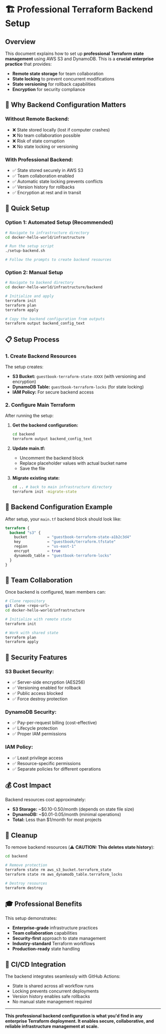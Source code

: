 # 🏗️ Professional Terraform Backend Setup

## Overview

This document explains how to set up **professional Terraform state management** using AWS S3 and DynamoDB. This is a **crucial enterprise practice** that provides:

- **Remote state storage** for team collaboration
- **State locking** to prevent concurrent modifications
- **State versioning** for rollback capabilities
- **Encryption** for security compliance

## 🎯 Why Backend Configuration Matters

### **Without Remote Backend:**
- ❌ State stored locally (lost if computer crashes)
- ❌ No team collaboration possible
- ❌ Risk of state corruption
- ❌ No state locking or versioning

### **With Professional Backend:**
- ✅ State stored securely in AWS S3
- ✅ Team collaboration enabled
- ✅ Automatic state locking prevents conflicts
- ✅ Version history for rollbacks
- ✅ Encryption at rest and in transit

## 🚀 Quick Setup

### **Option 1: Automated Setup (Recommended)**

```bash
# Navigate to infrastructure directory
cd docker-hello-world/infrastructure

# Run the setup script
./setup-backend.sh

# Follow the prompts to create backend resources
```

### **Option 2: Manual Setup**

```bash
# Navigate to backend directory
cd docker-hello-world/infrastructure/backend

# Initialize and apply
terraform init
terraform plan
terraform apply

# Copy the backend configuration from outputs
terraform output backend_config_text
```

## 📋 Setup Process

### **1. Create Backend Resources**
The setup creates:
- **S3 Bucket:** `guestbook-terraform-state-XXXX` (with versioning and encryption)
- **DynamoDB Table:** `guestbook-terraform-locks` (for state locking)
- **IAM Policy:** For secure backend access

### **2. Configure Main Terraform**
After running the setup:

1. **Get the backend configuration:**
   ```bash
   cd backend
   terraform output backend_config_text
   ```

2. **Update main.tf:**
   - Uncomment the backend block
   - Replace placeholder values with actual bucket name
   - Save the file

3. **Migrate existing state:**
   ```bash
   cd .. # back to main infrastructure directory
   terraform init -migrate-state
   ```

## 🔧 Backend Configuration Example

After setup, your `main.tf` backend block should look like:

```terraform
terraform {
  backend "s3" {
    bucket         = "guestbook-terraform-state-a1b2c3d4"
    key            = "guestbook/terraform.tfstate"
    region         = "us-east-1"
    encrypt        = true
    dynamodb_table = "guestbook-terraform-locks"
  }
}
```

## 🏢 Team Collaboration

Once backend is configured, team members can:

```bash
# Clone repository
git clone <repo-url>
cd docker-hello-world/infrastructure

# Initialize with remote state
terraform init

# Work with shared state
terraform plan
terraform apply
```

## 🔐 Security Features

### **S3 Bucket Security:**
- ✅ Server-side encryption (AES256)
- ✅ Versioning enabled for rollback
- ✅ Public access blocked
- ✅ Force destroy protection

### **DynamoDB Security:**
- ✅ Pay-per-request billing (cost-effective)
- ✅ Lifecycle protection
- ✅ Proper IAM permissions

### **IAM Policy:**
- ✅ Least privilege access
- ✅ Resource-specific permissions
- ✅ Separate policies for different operations

## 💰 Cost Impact

Backend resources cost approximately:
- **S3 Storage:** ~$0.10-0.50/month (depends on state file size)
- **DynamoDB:** ~$0.01-0.05/month (minimal operations)
- **Total:** Less than $1/month for most projects

## 🧹 Cleanup

To remove backend resources (⚠️ **CAUTION: This deletes state history**):

```bash
cd backend

# Remove protection
terraform state rm aws_s3_bucket.terraform_state
terraform state rm aws_dynamodb_table.terraform_locks

# Destroy resources
terraform destroy
```

## 🎓 Professional Benefits

This setup demonstrates:
- **Enterprise-grade** infrastructure practices
- **Team collaboration** capabilities
- **Security-first** approach to state management
- **Industry-standard** Terraform workflows
- **Production-ready** state handling

## 🔄 CI/CD Integration

The backend integrates seamlessly with GitHub Actions:
- State is shared across all workflow runs
- Locking prevents concurrent deployments
- Version history enables safe rollbacks
- No manual state management required

---

**This professional backend configuration is what you'd find in any enterprise Terraform deployment. It enables secure, collaborative, and reliable infrastructure management at scale.**